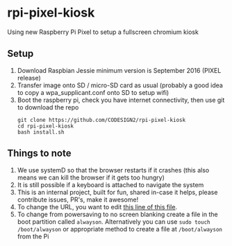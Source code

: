 # rpi-pixel-kiosk
Using new Raspberry Pi Pixel to setup a fullscreen chromium kiosk

## Setup

1. Download Raspbian Jessie minimum version is September 2016 (PIXEL release)
2. Transfer image onto SD / micro-SD card as usual (probably a good idea to copy a wpa_supplicant.conf onto SD to setup wifi)
3. Boot the raspberry pi, check you have internet connectivity, then use git to download the repo
   ```shell
   git clone https://github.com/CODESIGN2/rpi-pixel-kiosk
   cd rpi-pixel-kiosk
   bash install.sh
   ```

## Things to note

1. We use systemD so that the browser restarts if it crashes (this also means we can kill the browser if it gets too hungry)
2. It is still possible if a keyboard is attached to navigate the system
3. This is an internal project, built for fun, shared in-case it helps, please contribute issues, PR's, make it awesome!
4. To change the URL, you want to edit [this line of this file](https://github.com/CODESIGN2/rpi-pixel-kiosk/blob/master/home/pi/.config/systemd/user/kiosk.service#L6).
5. To change from powersaving to no screen blanking create a file in the boot partition called `alwayson`. Alternatively you can use `sudo touch /boot/alwayson` or appropriate method to create a file at `/boot/alwayson` from the Pi
